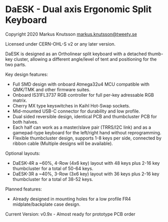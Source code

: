 # DaESK - Dual axis Ergonomic Split Keyboard
 
 Copyright 2020 Markus Knutsson <markus.knutsson@tweety.se>
 
 Licensed under CERN-OHL-S v2 or any later version.

 DaESK is designed as an Ortholinear split keyboard with a detached thumb-key cluster, allowing a different angle/level of tent and positioning for the two parts.

 Key design features:
 * Full SMD design with onboard Atmega32u4 MCU compatible with QMK/TMK and other firmware suites.
 * Onboard IS31FL3737 RGB controller for full per-key adressable RGB matrix.
 * Cherry MX type keyswitches in Kaihl Hot-Swap sockets.
 * Mid-mounted USB-C connector for durability and low profile.
 * Dual sided reversible design, identical PCB and thumbcluster PCB for both halves.
 * Each half can work as a master/slave pair (TRRS/I2C link) and as a gamepad-type keyboard for the left/right hand without reprogramming.
 * Flexible thumbcluster design, supports 1-8 keys per side, connected by ribbon cable (Multiple designs will be available).
 
 Optional layouts:
 * DaESK-4R a ~60%, 4-Row (4x6 key) layout with 48 keys plus 2-16 key thumbcluster for a total of 50-64 keys.
 * DaESK-3R a ~40%, 3-Row (3x6 key) layout with 36 keys plus 2-16 key thumbcluster for a total of 38-52 keys.
 
 Planned features:
 * Already designed in mounting holes for a low profile FR4 midplate/backplate case design.
 
 Current Version:
 v0.9x - Almost ready for prototype PCB order
